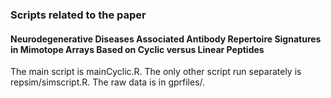 ### Scripts related to the paper 
#### Neurodegenerative Diseases Associated Antibody Repertoire Signatures in Mimotope Arrays Based on Cyclic versus Linear Peptides
The main script is mainCyclic.R. The only other script run separately is repsim/simscript.R. The raw data is in gprfiles/.
